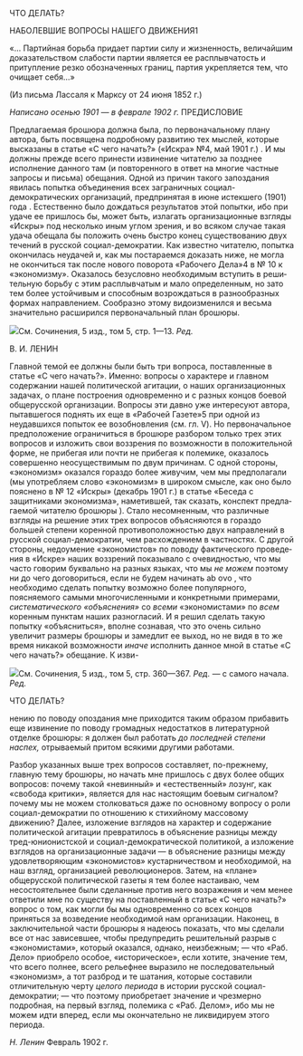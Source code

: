 ЧТО ДЕЛАТЬ?

НАБОЛЕВШИЕ ВОПРОСЫ НАШЕГО ДВИЖЕНИЯ1

«... Партийная борьба придает партии силу и жизнен­ность, величайшим доказательством слабости партии явля­ется ее расплывчатость и притупление резко обозначенных границ, партия укрепляется тем, что очищает себя...»

(Из письма Лассаля к Марксу от 24 июня 1852 г.)

  

_Написано осенью 1901_ — _в феврале 1902 г._
ПРЕДИСЛОВИЕ

Предлагаемая брошюра должна была, по первоначальному плану автора, быть по­священа подробному развитию тех мыслей, которые высказаны в статье «С чего на­чать?» («Искра» №4, май 1901 г.) . И мы должны прежде всего принести извинение читателю за позднее исполнение данного там (и повторенного в ответ на многие част­ные запросы и письма) обещания. Одной из причин такого запоздания явилась попытка объединения всех заграничных социал-демократических организаций, предпринятая в июне истекшего (1901) года . Естественно было дождаться результатов этой попытки, ибо при удаче ее пришлось бы, может быть, излагать организационные взгляды «Ис­кры» под несколько иным углом зрения, и во всяком случае такая удача обещала бы положить очень быстро конец существованию двух течений в русской социал-демократии. Как известно читателю, попытка окончилась неудачей и, как мы постара­емся доказать ниже, не могла не окончиться так после нового поворота «Рабочего Де­ла»4 в № 10 к «экономизму». Оказалось безусловно необходимым вступить в реши­тельную борьбу с этим расплывчатым и мало определенным, но зато тем более устой­чивым и способным возрождаться в разнообразных формах направлением. Сообразно этому видоизменился и весьма значительно расширился первоначальный план брошю­ры.

![](file:///C:/Users/bot32/AppData/Local/Temp/msohtmlclip1/01/clip_image001.png)См. Сочинения, 5 изд., том 5, стр. 1—13. _Ред._

  

В. И. ЛЕНИН

Главной темой ее должны были быть три вопроса, поставленные в статье «С чего начать?». Именно: вопросы о характере и главном содержании нашей политической агитации, о наших организационных задачах, о плане построения одновременно и с разных концов боевой общерусской организации. Вопросы эти давно уже интересуют автора, пытавшегося поднять их еще в «Рабочей Газете»5 при одной из неудавшихся попыток ее возобновления (см. гл. V). Но первоначальное предположение ограничиться в брошюре разбором только трех этих вопросов и изложить свои воззрения по возмож­ности в положительной форме, не прибегая или почти не прибегая к полемике, оказа­лось совершенно неосуществимым по двум причинам. С одной стороны, «экономизм» оказался гораздо более живучим, чем мы предполагали (мы употребляем слово «эконо­мизм» в широком смысле, как оно было пояснено в № 12 «Искры» (декабрь 1901 г.) в статье «Беседа с защитниками экономизма», наметившей, так сказать, конспект предла­гаемой читателю брошюры ). Стало несомненным, что различные взгляды на решение этих трех вопросов объясняются в гораздо большей степени коренной противополож­ностью двух направлений в русской социал-демократии, чем расхождением в частно­стях. С другой стороны, недоумение «экономистов» по поводу фактического проведе­ния в «Искре» наших воззрений показывало с очевидностью, что мы часто говорим бу­квально на разных языках, что мы _не можем_ поэтому ни до чего договориться, если не будем начинать ab ονο , что необходимо сделать попытку возможно более популярно­го, поясняемого самыми многочисленными и конкретными примерами, _систематиче­ского «объяснения»_ со _всеми_ «экономистами» по _всем_ коренным пунктам наших разно­гласий. И я решил сделать такую попытку «объясниться», вполне сознавая, что это очень сильно увеличит размеры брошюры и замедлит ее выход, но не видя в то же вре­мя никакой возможности _иначе_ исполнить данное мной в статье «С чего начать?» обе­щание. К изви-

![](file:///C:/Users/bot32/AppData/Local/Temp/msohtmlclip1/01/clip_image002.png)См. Сочинения, 5 изд., том 5, стр. 360—367. _Ред._ — с самого начала. _Ред._

  

ЧТО ДЕЛАТЬ?

нению по поводу опоздания мне приходится таким образом прибавить еще извинение по поводу громадных недостатков в литературной отделке брошюры: я должен был ра­ботать _до последней степени наспех,_ отрываемый притом всякими другими работами.

Разбор указанных выше трех вопросов составляет, по-прежнему, главную тему бро­шюры, но начать мне пришлось с двух более общих вопросов: почему такой «невин­ный» и «естественный» лозунг, как «свобода критики», является для нас настоящим боевым сигналом? почему мы не можем столковаться даже по основному вопросу о ро­ли социал-демократии по отношению к стихийному массовому движению? Далее, из­ложение взглядов на характер и содержание политической агитации превратилось в объяснение разницы между тред-юнионистской и социал-демократической политикой, а изложение взглядов на организационные задачи — в объяснение разницы между удовлетворяющим «экономистов» кустарничеством и необходимой, на наш взгляд, ор­ганизацией революционеров. Затем, на «плане» общерусской политической газеты я тем более настаиваю, чем несостоятельнее были сделанные против него возражения и чем менее ответили мне по существу на поставленный в статье «С чего начать?» вопрос о том, как могли бы мы одновременно со всех концов приняться за возведение необхо­димой нам организации. Наконец, в заключительной части брошюры я надеюсь пока­зать, что мы сделали все от нас зависевшее, чтобы предупредить решительный разрыв с «экономистами», который оказался, однако, неизбежным; — что «Раб. Дело» приобре­ло особое, «историческое», если хотите, значение тем, что всего полнее, всего рельеф­нее выразило не последовательный «экономизм», а тот разброд и те шатания, которые составили отличительную черту _целого периода_ в истории русской социал-демократии; — что поэтому приобретает значение и чрезмерно подробная, на первый взгляд, поле­мика с «Раб. Делом», ибо мы не можем идти вперед, если мы окончательно не ликви­дируем этого периода.

_Н. Ленин_ Февраль 1902 г.